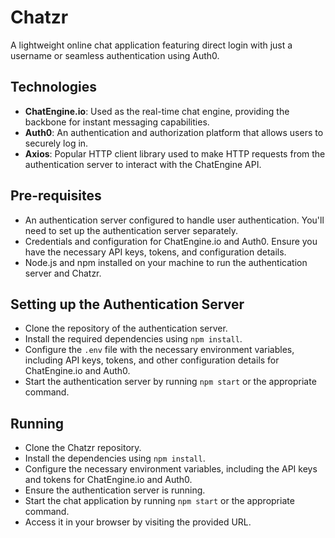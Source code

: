 # Chatzr

A lightweight online chat application featuring direct login with just a username or seamless authentication using Auth0.

## Technologies

- **ChatEngine.io**: Used as the real-time chat engine, providing the backbone for instant messaging capabilities.
- **Auth0**: An authentication and authorization platform that allows users to securely log in.
- **Axios**: Popular HTTP client library used to make HTTP requests from the authentication server to interact with the ChatEngine API.

## Pre-requisites

- An authentication server configured to handle user authentication. You'll need to set up the authentication server separately.
- Credentials and configuration for ChatEngine.io and Auth0. Ensure you have the necessary API keys, tokens, and configuration details.
- Node.js and npm installed on your machine to run the authentication server and Chatzr.

## Setting up the Authentication Server

- Clone the repository of the authentication server.
- Install the required dependencies using `npm install`.
- Configure the `.env` file with the necessary environment variables, including API keys, tokens, and other configuration details for ChatEngine.io and Auth0.
- Start the authentication server by running `npm start` or the appropriate command.

## Running

- Clone the Chatzr repository.
- Install the dependencies using `npm install`.
- Configure the necessary environment variables, including the API keys and tokens for ChatEngine.io and Auth0.
- Ensure the authentication server is running.
- Start the chat application by running `npm start` or the appropriate command.
- Access it in your browser by visiting the provided URL.